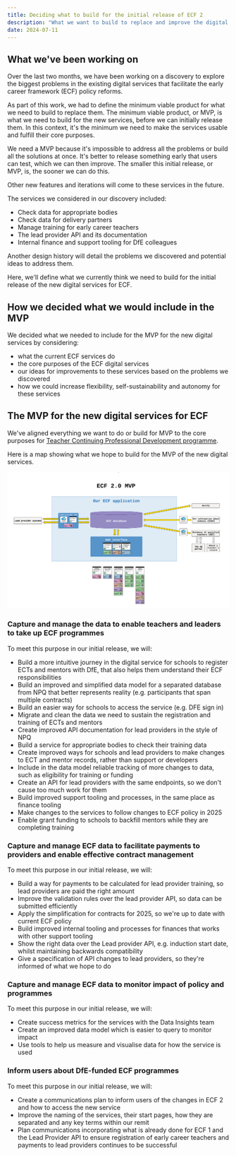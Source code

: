 ```yaml
---
title: Deciding what to build for the initial release of ECF 2
description: "What we want to build to replace and improve the digital services that facilitate the early career framework (ECF) policy reforms"
date: 2024-07-11
---
```


## What we've been working on

Over the last two months, we have been working on a discovery to explore the biggest problems in the existing digital services that facilitate the early career framework (ECF) policy reforms.

As part of this work, we had to define the minimum viable product for what we need to build to replace them. The minimum viable product, or MVP, is what we need to build for the new services, before we can initially release them. In this context, it's the minimum we need to make the services usable and fulfill their core purposes.

We need a MVP because it's impossible to address all the problems or build all the solutions at once. It's better to release something early that users can test, which we can then improve. The smaller this initial release, or MVP, is, the sooner we can do this.

Other new features and iterations will come to these services in the future.

The services we considered in our discovery included:
* Check data for appropriate bodies
* Check data for delivery partners
* Manage training for early career teachers
* The lead provider API and its documentation
* Internal finance and support tooling for DfE colleagues

Another design history will detail the problems we discovered and potential ideas to address them.

Here, we'll define what we currently think we need to build for the initial release of the new digital services for ECF.

## How we decided what we would include in the MVP

We decided what we needed to include for the MVP for the new digital services by considering:
* what the current ECF services do
* the core purposes of the ECF digital services
* our ideas for improvements to these services based on the problems we discovered
* how we could increase flexibility, self-sustainability and autonomy for these services

## The MVP for the new digital services for ECF 

We've aligned everything we want to do or build for MVP to the core purposes for [Teacher Continuing Professional Development programme](https://teacher-cpd.design-history.education.gov.uk/cross-programme/our-refreshed-vision/).

Here is a map showing what we hope to build for the MVP of the new digital services.

![A map showing what we want to build for the MVP of the new digital services. It includes building a new Lead Provider API, a database just for ECF with an improved model, a service for appropriate bodies to check training data, joint support and finance tooling for internal users and a service for schools to register early career teachers and mentors.](app/images/ecf-2/initial-release-of-ecf-2/mvp-map.png)

### Capture and manage the data to enable teachers and leaders to take up ECF programmes 

To meet this purpose in our initial release, we will: 
* Build a more intuitive journey in the digital service for schools to register ECTs and mentors with DfE, that also helps them understand their ECF responsibilities  
* Build an improved and simplified data model for a separated database from NPQ that better represents reality (e.g. participants that span multiple contracts)  
* Build an easier way for schools to access the service (e.g. DFE sign in)  
* Migrate and clean the data we need to sustain the registration and training of ECTs and mentors  
* Create improved API documentation for lead providers in the style of NPQ  
* Build a service for appropriate bodies to check their training data 
* Create improved ways for schools and lead providers to make changes to ECT and mentor records, rather than support or developers  
* Include in the data model reliable tracking of more changes to data, such as eligibility for training or funding 
* Create an API for lead providers with the same endpoints, so we don't cause too much work for them  
* Build improved support tooling and processes, in the same place as finance tooling
* Make changes to the services to follow changes to ECF policy in 2025  
* Enable grant funding to schools to backfill mentors while they are completing training

### Capture and manage ECF data to facilitate payments to providers and enable effective contract management 

To meet this purpose in our initial release, we will:
* Build a way for payments to be calculated for lead provider training, so lead providers are paid the right amount  
* Improve the validation rules over the lead provider API, so data can be submitted efficiently  
* Apply the simplification for contracts for 2025, so we're up to date with current ECF policy  
* Build improved internal tooling and processes for finances that works with other support tooling  
* Show the right data over the Lead provider API, e.g. induction start date, whilst maintaining backwards compatibility  
* Give a specification of API changes to lead providers, so they're informed of what we hope to do

### Capture and manage ECF data to monitor impact of policy and programmes 

To meet this purpose in our initial release, we will:
* Create success metrics for the services with the Data Insights team
* Create an improved data model which is easier to query to monitor impact  
* Use tools to help us measure and visualise data for how the service is used

###  Inform users about DfE-funded ECF programmes 

To meet this purpose in our initial release, we will:
* Create a communications plan to inform users of the changes in ECF 2 and how to access the new service  
* Improve the naming of the services, their start pages, how they are separated and any key terms within our remit  
* Plan communications incorporating what is already done for ECF 1 and the Lead Provider API to ensure registration of early career teachers and payments to lead providers continues to be successful  
